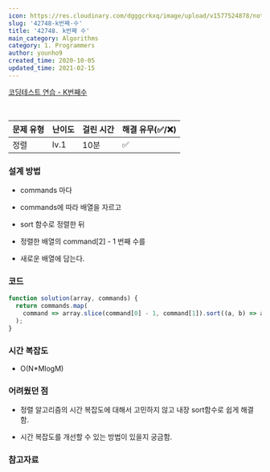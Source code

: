 ```yaml
---
icon: https://res.cloudinary.com/dgggcrkxq/image/upload/v1577524878/noticon/gzl7ru4i4vv3phyv34y3.png
slug: '42748-k번째-수'
title: '42748. k번째 수'
main_category: Algorithms
category: 1. Programmers
author: younho9
created_time: 2020-10-05
updated_time: 2021-02-15
---
```


[코딩테스트 연습 - K번째수](https://programmers.co.kr/learn/courses/30/lessons/42748)

<br />

| 문제 유형 | 난이도 | 걸린 시간 | 해결 유무(✅/❌) |
| --------- | ------ | --------- | ---------------- |
| 정렬      | lv.1   | 10분      | ✅               |

### **설계 방법**

- commands 마다

- commands에 따라 배열을 자르고

- sort 함수로 정렬한 뒤

- 정렬한 배열의 command[2] - 1 번째 수를

- 새로운 배열에 담는다.

### 코드

```javascript
function solution(array, commands) {
  return commands.map(
    command => array.slice(command[0] - 1, command[1]).sort((a, b) => a - b)[command[2] - 1],
  );
}
```

### **시간 복잡도**

- O(N\*MlogM)

### **어려웠던 점**

- 정렬 알고리즘의 시간 복잡도에 대해서 고민하지 않고 내장 sort함수로 쉽게 해결함.

- 시간 복잡도를 개선할 수 있는 방법이 있을지 궁금함.

### **참고자료**
